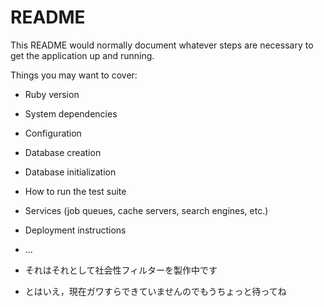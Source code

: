 # README

This README would normally document whatever steps are necessary to get the
application up and running.

Things you may want to cover:

* Ruby version

* System dependencies

* Configuration

* Database creation

* Database initialization

* How to run the test suite

* Services (job queues, cache servers, search engines, etc.)

* Deployment instructions

* ...


* それはそれとして社会性フィルターを製作中です
* とはいえ，現在ガワすらできていませんのでもうちょっと待ってね
